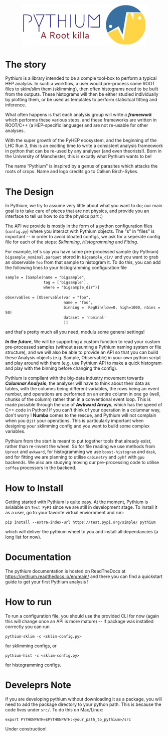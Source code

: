 <p align="center">
  <img src=https://github.com/MoAly98/Pythium/blob/maly-typing/misc/Pythium.png?raw=true" width="400" />
</p>

# The story
Pythium is a library intended to be a comple tool-box to perform a typical HEP analysis. In such a workflow, a user would pre-process some ROOT files to skim/slim them (sklimming), then often histograms need to be built from the outputs. These histograms will then be either studied individually by plotting them, or be used as templates to perform statisitcal fitting and inference. 

What often happens is that each analysis group will write a ***framework*** which performs these various steps, and these frameworks are written in ROOT/C++ (a HEP-specific language) and are not re-usable for other analyses. 

With the super growth of the PyHEP ecosystem, and the beginning of the LHC Run 3, this is an exciting time to write a consistent analysis frameowork in python that can be re-used by any analyser (and even theorists!). Born in the University of Manchester, this is excatly what Pythium wants to be! 

The name “Pythium” is inspired by a genus of parasites which attacks the roots of crops. Name and logo credits go to Callum Birch-Sykes.

# The Design
In Pythium, we try to assume very little about what you want to do; our main goal is to take care of pieces that are not physics, and provide you an interface to tell us how to do the physics part :)

The API we provide is mostly in the form of a python configuration files (`config.py`) where you interact with Pythium objects. The "s" in "files" is important -- in order to avoid bloated configs, we ask for a seperate config file for each of the steps: *Sklimming*, *Histogramming* and *Fitting*.

For example, let's say you have some pre-processed sample (by Pythium) `bigsample_nominal.parquet` stored in `bigsample_dir/` and you want to grab an observable `foo` from that sample to histogram it. To do this, you can add the following lines to your histogramming configuration file 

```
sample = [Sample(name = "bigsample", 
                 tag = ['bigsample'],
                 where = "bigsample_dir")]

observables = [Observable(var = "foo",
                          name = "foo", 
                          binning =  RegBin(low=0, high=1000, nbins = 50)
                          dataset = 'nominal'
                          )]
```
and that's pretty much all you need, modulu some general settings! 

 ***In the future***, We will be supporting a custom function to read your custom pre-processed samples (without assuming a Pythium naming system or file structure), and we will also be able to provide an API so that you can build these Analysis objects (e.g. Sample, Observable) in your own python script and play around with them (e.g. use Pythium API to make a quick histogram and play with the binning before changing the config). 

Pythium is compliant with the big-data industry movement towards ***Columnar Analysis***; the analyser will have to think about their data as tables, with the columns being different variables, the rows being an event number, and operations are performed on an entire column in one go (well, chunks of the column) rather than in a conventional event loop. This is made possible through the use of **Awkward Arrays**, which has the speed of C++ code in Python! If you can't think of your operation in a columnar way, don't worry ! **Numba** comes to the rescue, and Pythium will not complain when you `@jit` your operations. This is particularly important when designing your sklimming config and you want to build some complex variables. 


Pythium from the start is meant to put together tools that already exist, rather than re-invent the wheel. So for file reading we use methods from `Uproot` and `awkward`, for histogramming we use `boost-histogram` and `dask`, and for fitting we are planning to utilise `cabinetry` and `pyhf` with `gpu` backends. We also are studying moving our pre-processing code to utilise `coffea` processors in the backend. 

# How to Install 

Getting started with Pythium is quite easy. At the moment, Pythium is avialable on `Test PyPI` since we are still in development stage. To install it as a user, go to your favorite virtual enviornment and run: 
```
pip install --extra-index-url https://test.pypi.org/simple/ pythium
```
which will deliver the pythium wheel to you and install all dependancies (a long list for now). 

# Documentation

The pythium documentation is hosted on ReadTheDocs at 
https://pythium.readthedocs.io/en/main/ and there you can find a quickstart guide to get your first Pythium analysis !

# How to run 

To run a configuration file, you should use the provided CLI for now (again this will change once an API is more mature) -- if package was installed correctly you can run
```
pythium-sklim -c <sklim-config.py>
```
for sklimming configs, or 
```
pythium-hist -c <sklim-config.py>
```
for histogramming configs. 

# Develeprs Note

If you are developing pythium without downloading it as a package, you will need to add the package directory to your python path. This is because the code lives under `src/`. To do this on Mac/Linux:

```
export PYTHONPATH=$PYTHONPATH:<your_path_to_pythium>/src
```

Under construction!




<!-- Projec Aims:
-  Use ```Uproot``` to slim-down NTuples to small-size files (e.g. .json, .h5, .pkl)
  -   A dedicated configuration file for slimming is needed 
  - Cofiguration structure:
    - Add CL option ```--append```to be included to add branches to output files, but with required ```--outdir``` option to ensure user doesn't appednt to wrong files
    - A list of "Branch" objects to initialise with a ```(Name, Formula)```
    - A list of "AnalysisObjects" objects to initialise with ```SampleName, DSIDs = [...], Trees = [...], ON_branches = [...], OFF_branches = [...])```
      where "ON" is to keep and "OFF" to remove
-  Build a histogram wrapper around ```hist``` package 
  - A dedicated configuration file for histogramming is needed
  - Configuration structure:
    - A list of Histogram objects to initialise with  ```(Hist_Name, Branch, Binning = [...])```
    - Functionality to read in ROOT histograms
    - Cross-check needed between slimming and histogramming configurations
- Build a single confiugration file to set-up statsitcal workspace and perform a fit 
  - Add option to turn fitting off, if user needs just workspace to share 
-  A single configuration file for plotting and/or tables
- Classes to handle proper Logging
- Batch support 

Logo and Name credits to Callum Birch-Sykes  -->
